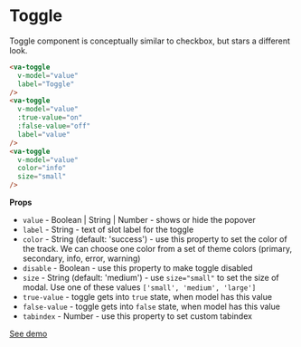 # Toggle

Toggle component is conceptually similar to checkbox, but stars a different look.

```html
<va-toggle
  v-model="value"
  label="Toggle"
/>
<va-toggle
  v-model="value"
  :true-value="on"
  :false-value="off"
  label="value"
/>
<va-toggle
  v-model="value"
  color="info"
  size="small"
/>
```  

**Props**
* `value` - Boolean | String | Number - shows or hide the popover
* `label` - String - text of slot label for the toggle
* `color` - String (default: 'success') - use this property to set the color of the track. We can choose one color from a set of theme colors (primary, secondary, info, error, warning)
* `disable` - Boolean - use this property to make toggle disabled
* `size` - String (default: 'medium') - use `size="small"` to set the size of modal. Use one of these values `['small', 'medium', 'large']`
* `true-value` - toggle gets into `true` state, when model has this value
* `false-value` - toggle gets into `false` state, when model has this value
* `tabindex` - Number - use this property to set custom tabindex

[See demo](http://vuestic.epicmax.co/#/admin/forms/form-elements)
